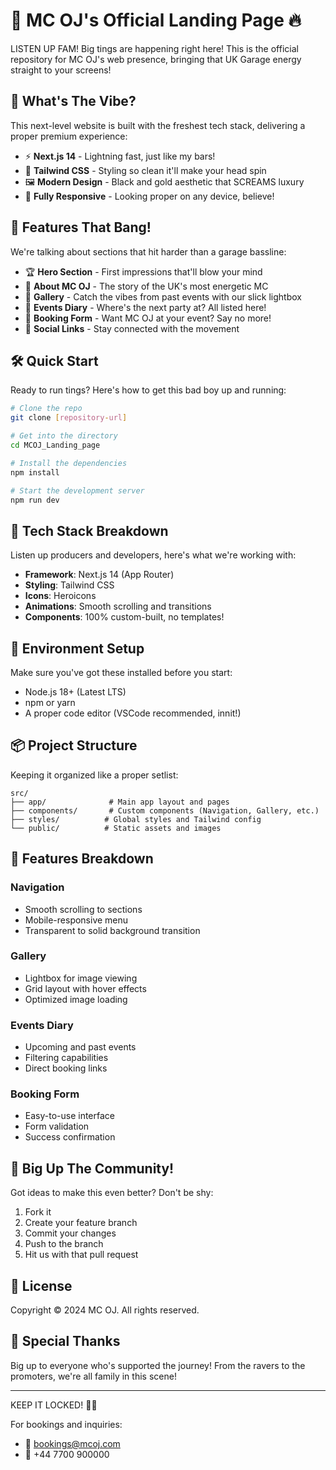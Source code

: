 # 🎤 MC OJ's Official Landing Page 🔥

LISTEN UP FAM! Big tings are happening right here! This is the official repository for MC OJ's web presence, bringing that UK Garage energy straight to your screens! 

## 🚀 What's The Vibe?

This next-level website is built with the freshest tech stack, delivering a proper premium experience:

- ⚡️ **Next.js 14** - Lightning fast, just like my bars!
- 🎨 **Tailwind CSS** - Styling so clean it'll make your head spin
- 🖼 **Modern Design** - Black and gold aesthetic that SCREAMS luxury
- 📱 **Fully Responsive** - Looking proper on any device, believe!

## 🎵 Features That Bang!

We're talking about sections that hit harder than a garage bassline:

- 🏆 **Hero Section** - First impressions that'll blow your mind
- 👑 **About MC OJ** - The story of the UK's most energetic MC
- 📸 **Gallery** - Catch the vibes from past events with our slick lightbox
- 📅 **Events Diary** - Where's the next party at? All listed here!
- 📝 **Booking Form** - Want MC OJ at your event? Say no more!
- 🔗 **Social Links** - Stay connected with the movement

## 🛠 Quick Start

Ready to run tings? Here's how to get this bad boy up and running:

```bash
# Clone the repo
git clone [repository-url]

# Get into the directory
cd MCOJ_Landing_page

# Install the dependencies
npm install

# Start the development server
npm run dev
```

## 💫 Tech Stack Breakdown

Listen up producers and developers, here's what we're working with:

- **Framework**: Next.js 14 (App Router)
- **Styling**: Tailwind CSS
- **Icons**: Heroicons
- **Animations**: Smooth scrolling and transitions
- **Components**: 100% custom-built, no templates!

## 🎯 Environment Setup

Make sure you've got these installed before you start:

- Node.js 18+ (Latest LTS)
- npm or yarn
- A proper code editor (VSCode recommended, innit!)

## 📦 Project Structure

Keeping it organized like a proper setlist:

```
src/
├── app/              # Main app layout and pages
├── components/       # Custom components (Navigation, Gallery, etc.)
├── styles/          # Global styles and Tailwind config
└── public/          # Static assets and images
```

## 🎪 Features Breakdown

### Navigation
- Smooth scrolling to sections
- Mobile-responsive menu
- Transparent to solid background transition

### Gallery
- Lightbox for image viewing
- Grid layout with hover effects
- Optimized image loading

### Events Diary
- Upcoming and past events
- Filtering capabilities
- Direct booking links

### Booking Form
- Easy-to-use interface
- Form validation
- Success confirmation

## 🤝 Big Up The Community!

Got ideas to make this even better? Don't be shy:

1. Fork it
2. Create your feature branch
3. Commit your changes
4. Push to the branch
5. Hit us with that pull request

## 📝 License

Copyright © 2024 MC OJ. All rights reserved.

## 🙏 Special Thanks

Big up to everyone who's supported the journey! From the ravers to the promoters, we're all family in this scene! 

---

KEEP IT LOCKED! 🎤🔥

For bookings and inquiries:
- 📧 bookings@mcoj.com
- 📱 +44 7700 900000 